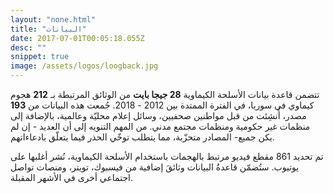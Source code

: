 ```yaml
---
layout: "none.html"
title: "البيانات"
date: 2017-07-01T00:05:18.055Z
desc: ""
snippet: true
image: /assets/logos/loogback.jpg
---
```


تتضمن قاعدة بيانات الأسلحة الكيماوية **28 جيجا بايت** من الوثائق المرتبطة بـ **212** هجوم كيماوي في سوريا، في الفترة الممتدة بين 2012 - 2018. جُمعت هذه البيانات من **193** مصدر،  أُنشِئت من قبل مواطنين صحفيين، وسائل إعلام محليّة وعالمية، بالإضافة إلى منظمات غير حكومية ومنظمات مجتمع مدني. من المهم التنويه إلى أن العديد - إن لم يكن جميع- المصادر متحزّبة، مما يتطلب توخّي الحذر فيما يتعلّق بادعاءاتهم.

تم تحديد 861 مقطع فيديو مرتبط بالهجمات باستخدام الأسلحة الكيماوية، نُشر أغلبها على يوتيوب. ستُضمّن قاعدةُ البيانات وثائقَ إضافية من فيسبوك، تويتر، ومنصات تواصل اجتماعي أخرى في الأشهر المقبلة.
